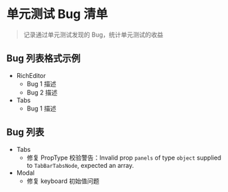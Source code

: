 # 单元测试 Bug 清单

> 记录通过单元测试发现的 Bug，统计单元测试的收益

## Bug 列表格式示例

- RichEditor
  - Bug 1 描述
  - Bug 2 描述
- Tabs
  - Bug 1 描述

## Bug 列表

- Tabs
  - 修复 PropType 校验警告：Invalid prop `panels` of type `object` supplied to `TabBarTabsNode`, expected an array.
- Modal
  - 修复 keyboard 初始值问题
